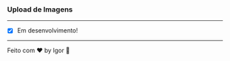 <div style="text-align: center;">
  <a href="#">
    <img alt="" src=""/>
  </a>
</div>

### **Upload de Imagens**

---

- [x] Em desenvolvimento!

---

Feito com ❤ by Igor 🖖
